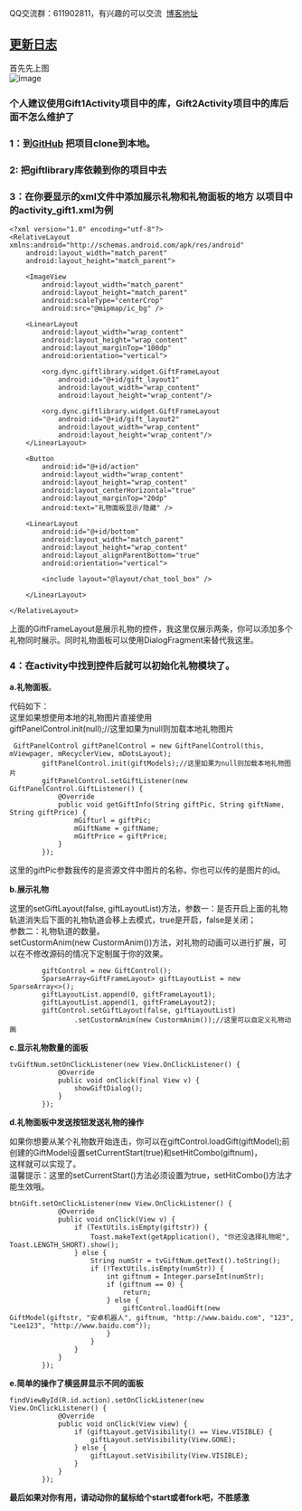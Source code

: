QQ交流群：611902811，有兴趣的可以交流  [博客地址](http://blog.csdn.net/DyncKathline/article/details/55682053)  
## [更新日志](https://github.com/DyncKathline/LiveGiftLayout/wiki)  
首先先上图   
![image](https://raw.githubusercontent.com/DyncKathline/LiveGiftLayout/173ee2616f8e17d7971d766120d992a3f2a3d829/screenshot/GIF.gif)  
### 个人建议使用Gift1Activity项目中的库，Gift2Activity项目中的库后面不怎么维护了  
### 1：到[GitHub](https://github.com/DyncKathline/LiveGiftLayout) 把项目clone到本地。  
### 2: 把giftlibrary库依赖到你的项目中去  
### 3：在你要显示的xml文件中添加展示礼物和礼物面板的地方 以项目中的activity_gift1.xml为例
```
<?xml version="1.0" encoding="utf-8"?>
<RelativeLayout xmlns:android="http://schemas.android.com/apk/res/android"
    android:layout_width="match_parent"
    android:layout_height="match_parent">

    <ImageView
        android:layout_width="match_parent"
        android:layout_height="match_parent"
        android:scaleType="centerCrop"
        android:src="@mipmap/ic_bg" />

    <LinearLayout
        android:layout_width="wrap_content"
        android:layout_height="wrap_content"
        android:layout_marginTop="100dp"
        android:orientation="vertical">

        <org.dync.giftlibrary.widget.GiftFrameLayout
            android:id="@+id/gift_layout1"
            android:layout_width="wrap_content"
            android:layout_height="wrap_content"/>

        <org.dync.giftlibrary.widget.GiftFrameLayout
            android:id="@+id/gift_layout2"
            android:layout_width="wrap_content"
            android:layout_height="wrap_content"/>
    </LinearLayout>

    <Button
        android:id="@+id/action"
        android:layout_width="wrap_content"
        android:layout_height="wrap_content"
        android:layout_centerHorizontal="true"
        android:layout_marginTop="20dp"
        android:text="礼物面板显示/隐藏" />

    <LinearLayout
        android:id="@+id/bottom"
        android:layout_width="match_parent"
        android:layout_height="wrap_content"
        android:layout_alignParentBottom="true"
        android:orientation="vertical">

        <include layout="@layout/chat_tool_box" />

    </LinearLayout>

</RelativeLayout>

```
上面的GiftFrameLayout是展示礼物的控件，我这里仅展示两条，你可以添加多个礼物同时展示。同时礼物面板可以使用DialogFragment来替代我这里。
  
### 4：在activity中找到控件后就可以初始化礼物模块了。  
**a.礼物面板**。  

代码如下：  
这里如果想使用本地的礼物图片直接使用  
giftPanelControl.init(null);//这里如果为null则加载本地礼物图片

```
 GiftPanelControl giftPanelControl = new GiftPanelControl(this, mViewpager, mRecyclerView, mDotsLayout);
        giftPanelControl.init(giftModels);//这里如果为null则加载本地礼物图片
        giftPanelControl.setGiftListener(new GiftPanelControl.GiftListener() {
            @Override
            public void getGiftInfo(String giftPic, String giftName, String giftPrice) {
                mGifturl = giftPic;
                mGiftName = giftName;
                mGiftPrice = giftPrice;
            }
        });
```
这里的giftPic参数我传的是资源文件中图片的名称，你也可以传的是图片的id。  

**b.展示礼物**  

这里的setGiftLayout(false, giftLayoutList)方法，参数一：是否开启上面的礼物轨道消失后下面的礼物轨道会移上去模式，true是开启，false是关闭；  
参数二：礼物轨道的数量。  
setCustormAnim(new CustormAnim())方法，对礼物的动画可以进行扩展，可以在不修改源码的情况下定制属于你的效果。
```
        giftControl = new GiftControl();
        SparseArray<GiftFrameLayout> giftLayoutList = new SparseArray<>();
        giftLayoutList.append(0, giftFrameLayout1);
        giftLayoutList.append(1, giftFrameLayout2);
        giftControl.setGiftLayout(false, giftLayoutList)
                .setCustormAnim(new CustormAnim());//这里可以自定义礼物动画
```
**c.显示礼物数量的面板**  

```
tvGiftNum.setOnClickListener(new View.OnClickListener() {
            @Override
            public void onClick(final View v) {
                showGiftDialog();
            }
        });
```  
**d.礼物面板中发送按钮发送礼物的操作**  

如果你想要从某个礼物数开始连击，你可以在giftControl.loadGift(giftModel);前创建的GiftModel设置setCurrentStart(true)和setHitCombo(giftnum)，  
这样就可以实现了。  
温馨提示：这里的setCurrentStart()方法必须设置为true，setHitCombo()方法才能生效哦。  

```
btnGift.setOnClickListener(new View.OnClickListener() {
            @Override
            public void onClick(View v) {
                if (TextUtils.isEmpty(giftstr)) {
                    Toast.makeText(getApplication(), "你还没选择礼物呢", Toast.LENGTH_SHORT).show();
                } else {
                    String numStr = tvGiftNum.getText().toString();
                    if (!TextUtils.isEmpty(numStr)) {
                        int giftnum = Integer.parseInt(numStr);
                        if (giftnum == 0) {
                            return;
                        } else {
                            giftControl.loadGift(new GiftModel(giftstr, "安卓机器人", giftnum, "http://www.baidu.com", "123", "Lee123", "http://www.baidu.com"));
                        }
                    }
                }
            }
        });
```
**e.简单的操作了横竖屏显示不同的面板**  

```
findViewById(R.id.action).setOnClickListener(new View.OnClickListener() {
            @Override
            public void onClick(View view) {
                if (giftLayout.getVisibility() == View.VISIBLE) {
                    giftLayout.setVisibility(View.GONE);
                } else {
                    giftLayout.setVisibility(View.VISIBLE);
                }
            }
        });
```
**最后如果对你有用，请动动你的鼠标给个start或者fork吧，不胜感激**


